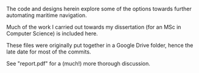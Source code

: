 The code and designs herein explore some of the options towards further automating maritime navigation.

Much of the work I carried out towards my dissertation (for an MSc in Computer Science) is included here.

These files were originally put together in a Google Drive folder, hence the late date for most of the commits.

See "report.pdf" for a (much!) more thorough discussion.
